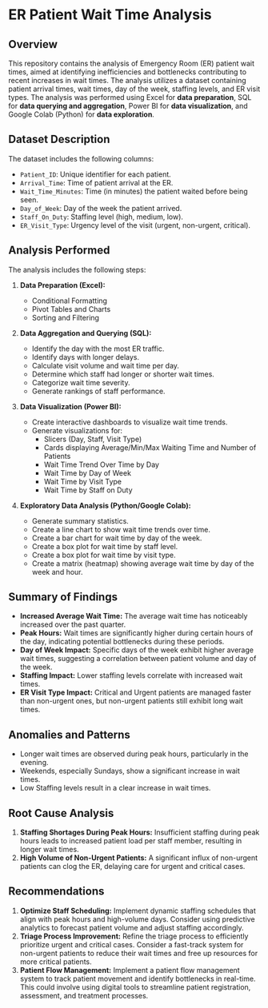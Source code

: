 # ER Patient Wait Time Analysis

## Overview

This repository contains the analysis of Emergency Room (ER) patient wait times, aimed at identifying inefficiencies and bottlenecks contributing to recent increases in wait times. The analysis utilizes a dataset containing patient arrival times, wait times, day of the week, staffing levels, and ER visit types. The analysis was performed using Excel for **data preparation**, SQL for **data querying and aggregation**, Power BI for **data visualization**, and Google Colab (Python) for **data exploration**.

## Dataset Description

The dataset includes the following columns:

-   `Patient_ID`: Unique identifier for each patient.
-   `Arrival_Time`: Time of patient arrival at the ER.
-   `Wait_Time_Minutes`: Time (in minutes) the patient waited before being seen.
-   `Day_of_Week`: Day of the week the patient arrived.
-   `Staff_On_Duty`: Staffing level (high, medium, low).
-   `ER_Visit_Type`: Urgency level of the visit (urgent, non-urgent, critical).

## Analysis Performed

The analysis includes the following steps:

1.  **Data Preparation (Excel):**
    -   Conditional Formatting
    -   Pivot Tables and Charts
    -   Sorting and Filtering

2.  **Data Aggregation and Querying (SQL):**
    -   Identify the day with the most ER traffic.
    -   Identify days with longer delays.
    -   Calculate visit volume and wait time per day.
    -   Determine which staff had longer or shorter wait times.
    -   Categorize wait time severity.
    -   Generate rankings of staff performance.

3.  **Data Visualization (Power BI):**
    -   Create interactive dashboards to visualize wait time trends.
    -   Generate visualizations for:
        -    Slicers (Day, Staff, Visit Type)
        -    Cards displaying Average/Min/Max Waiting Time and Number of Patients
        -    Wait Time Trend Over Time by Day
        -    Wait Time by Day of Week
        -    Wait Time by Visit Type
        -    Wait Time by Staff on Duty

4.  **Exploratory Data Analysis (Python/Google Colab):**
    -   Generate summary statistics.
    -   Create a line chart to show wait time trends over time.
    -   Create a bar chart for wait time by day of the week.
    -   Create a box plot for wait time by staff level.
    -   Create a box plot for wait time by visit type.
    -   Create a matrix (heatmap) showing average wait time by day of the week and hour.

## Summary of Findings

* **Increased Average Wait Time:** The average wait time has noticeably increased over the past quarter.
* **Peak Hours:** Wait times are significantly higher during certain hours of the day, indicating potential bottlenecks during these periods.
* **Day of Week Impact:** Specific days of the week exhibit higher average wait times, suggesting a correlation between patient volume and day of the week.
* **Staffing Impact:** Lower staffing levels correlate with increased wait times.
* **ER Visit Type Impact:** Critical and Urgent patients are managed faster than non-urgent ones, but non-urgent patients still exhibit long wait times.

## Anomalies and Patterns

* Longer wait times are observed during peak hours, particularly in the evening.
* Weekends, especially Sundays, show a significant increase in wait times.
* Low Staffing levels result in a clear increase in wait times.

## Root Cause Analysis

1.  **Staffing Shortages During Peak Hours:** Insufficient staffing during peak hours leads to increased patient load per staff member, resulting in longer wait times.
2.  **High Volume of Non-Urgent Patients:** A significant influx of non-urgent patients can clog the ER, delaying care for urgent and critical cases.

## Recommendations

1.  **Optimize Staff Scheduling:** Implement dynamic staffing schedules that align with peak hours and high-volume days. Consider using predictive analytics to forecast patient volume and adjust staffing accordingly.
2.  **Triage Process Improvement:** Refine the triage process to efficiently prioritize urgent and critical cases. Consider a fast-track system for non-urgent patients to reduce their wait times and free up resources for more critical patients.
3.  **Patient Flow Management:** Implement a patient flow management system to track patient movement and identify bottlenecks in real-time. This could involve using digital tools to streamline patient registration, assessment, and treatment processes.
